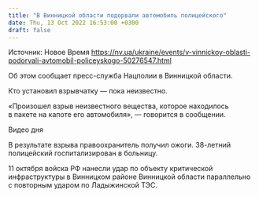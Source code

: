 ```yaml
---
title: "В Винницкой области подорвали автомобиль полицейского"
date: Thu, 13 Oct 2022 16:53:00 +0300
draft: false
---
```

Источник: Новое Время https://nv.ua/ukraine/events/v-vinnickoy-oblasti-podorvali-avtomobil-policeyskogo-50276547.html


 Об этом сообщает пресс-служба Нацполии в Винницкой области.

Кто установил взрывчатку — пока неизвестно.

«Произошел взрыв неизвестного вещества, которое находилось в пакете на капоте его автомобиля», — говорится в сообщении.

 Видео дня   

В результате взрыва правоохранитель получил ожоги. 38-летний полицейский госпитализирован в больницу.

 11 октября войска РФ нанесли удар по объекту критической инфраструктуры в Винницком районе Винницкой области параллельно с повторным ударом по Ладыжинской ТЭС.
